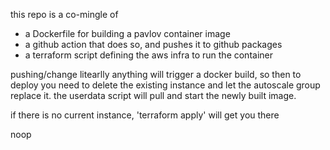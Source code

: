 this repo is a co-mingle of
- a Dockerfile for building a pavlov container image
- a github action that does so, and pushes it to github packages
- a terraform script defining the aws infra to run the container

pushing/change litearlly anything will trigger a docker build, 
so then to deploy you need to delete the existing instance and
let the autoscale group replace it.  the userdata script will
pull and start the newly built image.

if there is no current instance, 'terraform apply' will get you
there

noop
